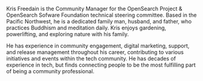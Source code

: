 Kris Freedain is the Community Manager for the OpenSearch Project & OpenSearch Sofware Foundation technical steering committee. Based in the Pacific Northwest, he is a dedicated family man, husband, and father, who practices Buddhism and meditation daily. Kris enjoys gardening, powerlifting, and exploring nature with his family. 

He has experience in community engagement, digital marketing, support, and release management throughout his career, contributing to various initiatives and events within the tech community. He has decades of experience in tech, but finds connecting people to be the most fulfilling part of being a community professional.
